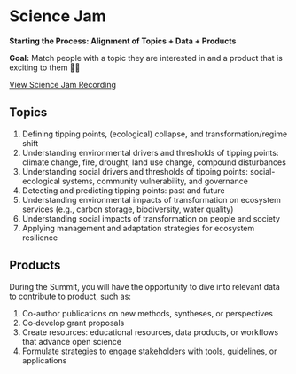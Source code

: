 # Science Jam
**Starting the Process: Alignment of Topics + Data + Products** 

**Goal:** Match people with a topic they are interested in and a product that is exciting to them 🤞🤞

[View Science Jam Recording](https://o365coloradoedu.sharepoint.com/:v:/s/CIRES-ESIIL/EaoXm3tJQXNKtfuT739q8-MBUsGtu6KQhdxOacLn4Ncf5w?e=xX8s51)

## Topics
1. Defining tipping points, (ecological) collapse, and transformation/regime shift
2. Understanding environmental drivers and thresholds of tipping points: climate change, fire, drought, land use change, compound disturbances
3. Understanding social drivers and thresholds of tipping points: social-ecological systems, community vulnerability, and governance 
4. Detecting and predicting tipping points: past and future 
5. Understanding environmental impacts of transformation on ecosystem services (e.g., carbon storage, biodiversity, water quality)
6. Understanding social impacts of transformation on people and society
7. Applying management and adaptation strategies for ecosystem resilience

## Products
During the Summit, you will have the opportunity to dive into relevant data to contribute to product, such as:
1. Co-author publications on new methods, syntheses, or perspectives
2. Co‑develop grant proposals
3.  Create resources: educational resources, data products, or workflows that advance open science
4. Formulate strategies to engage stakeholders with tools, guidelines, or applications


